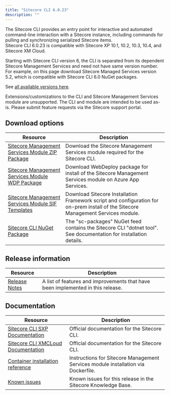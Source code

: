 ```yaml
---
title: "Sitecore CLI 6.0.23"
description: ""
---
```


The Sitecore CLI provides an entry point for interactive and automated command-line interaction with a Sitecore instance, including commands for pulling and synchronizing serialized Sitecore items.\
Sitecore CLI 6.0.23 is compatible with Sitecore XP 10.1, 10.2, 10.3, 10.4, and Sitecore XM Cloud.

Starting with Sitecore CLI version 6, the CLI is separated from its dependent Sitecore Management Services and need not have same version number. For example, on this page download Sitecore Managed Services version 5.2, which is compatible with Sitecore CLI 6.0 NuGet packages.

See [all available versions here](/downloads/Sitecore_CLI).

  <Alert variant='warning' mb={4}>
    <AlertIcon />
    Extensions/customizations to the CLI and Sitecore Management Services module are unsupported. The CLI and module are intended to be used as-is. Please submit feature requests via the Sitecore support portal.
  </Alert>

## Download options

 | Resource | Description |
 | --- | --- |
 | [Sitecore Management Services Module ZIP Package](https://scdp.blob.core.windows.net/downloads/Sitecore%20CLI/5x/Sitecore%20CLI%2052123/Secure/Sitecore%20ManagementServices%205.2.123.zip) | Download the Sitecore Management Services module required for the Sitecore CLI. |
 | [Sitecore Management Services Module WDP Package](https://scdp.blob.core.windows.net/downloads/Sitecore%20CLI/5x/Sitecore%20CLI%2052123/Secure/Sitecore.ManagementServices%205.2.123.scwdp.zip) | Download WebDeploy package for install of the Sitecore Management Services module on Azure App Services. |
 | [Sitecore Management Services Module SIF Templates](https://scdp.blob.core.windows.net/downloads/Sitecore%20CLI/5x/Sitecore%20CLI%2052123/Secure/Sitecore.ManagementServices.SIF.Templates%205.2.123.zip) | Download Sitecore Installation Framework script and configuration for on-prem install of the Sitecore Management Services module. |
 | [Sitecore CLI NuGet Package](https://cloudsmith.io/~sitecore/repos/resources/packages/detail/nuget/sitecore.cli/) | The "sc-packages" NuGet feed contains the Sitecore CLI "dotnet tool". See documentation for installation details. |

## Release information

 | Resource | Description |
 | --- | --- |
 | [Release Notes](/downloads/Sitecore_CLI/6x/Sitecore_CLI_6023/Release_Notes) | A list of features and improvements that have been implemented in this release. |

## Documentation

 | Resource | Description |
 | --- | --- |
 | [Sitecore CLI SXP Documentation](https://doc.sitecore.com/developers/104/developer-tools/en/sitecore-command-line-interface.html) | Official documentation for the Sitecore CLI. |
 | [Sitecore CLI XMCLoud Documentation](https://doc.sitecore.com/xmc/en/developers/xm-cloud/sitecore-command-line-interface.html) | Official documentation for the Sitecore CLI. |
 | [Container installation reference](https://doc.sitecore.com/developers/104/developer-tools/en/sitecore-module-reference.html#sitecore-management-services) | Instructions for Sitecore Management Services module installation via Dockerfile. |
 | [Known issues](https://kb.sitecore.net/articles/545609) | Known issues for this release in the Sitecore Knowledge Base. |